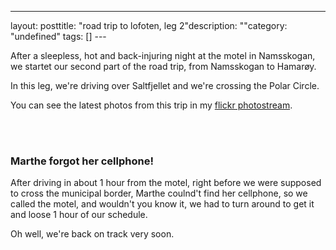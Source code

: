 --- 
layout: posttitle: "road trip to lofoten, leg 2"description: ""category: "undefined" tags: [] --- <p>After a sleepless, hot and back-injuring night at the motel in Namsskogan, we startet our second part of the road trip, from Namsskogan to Hamarøy.</p> <p>In this leg, we're driving over Saltfjellet and we're crossing the Polar Circle.</p> <p>You can see the latest photos from this trip in my <a href="http://flickr.com/photos/phun-ky">flickr photostream</a>.</p><br/><br/><h3>Marthe forgot her cellphone!</h3> <p>After driving in about 1 hour from the motel, right before we were supposed to cross the municipal border, Marthe coulnd't find her cellphone, so we called the motel, and wouldn't you know it, we had to turn around to get it and loose 1 hour of our schedule.</p> <p>Oh well, we're back on track very soon.</p><br/><br/>